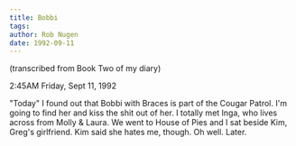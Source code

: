 ```yaml
---
title: Bobbi
tags: 
author: Rob Nugen
date: 1992-09-11
---
```


<p class=note>(transcribed from Book Two of my diary)

<p class=date>2:45AM Friday, Sept 11, 1992</p>

<p>"Today" I found out that Bobbi with Braces is part of the Cougar
Patrol.  I'm going to find her and kiss the shit out of her.  I
totally met Inga, who lives across from Molly & Laura.  We went to
House of Pies and I sat beside Kim, Greg's girlfriend.  Kim said she
hates me, though.  Oh well.  Later.</p>
